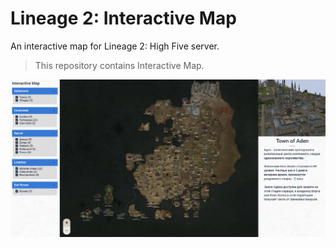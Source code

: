# Lineage 2: Interactive Map

An interactive map for Lineage 2: High Five server.

> This repository contains Interactive Map.

![alt text](https://github.com/ProjackL2/l2-interactive-map/blob/main/web.png?raw=true)
